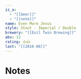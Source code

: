 ```yaml
---
is_a:
  - "[[beer]]"
  - "[[note]]"
name: Even More Jesus
style: Stout - Imperial / Double
brewery: "[[Evil Twin Brewing]]"
abv: 12
rating: 👍👍
last: "[[2016-08]]"
---
```

# Notes

